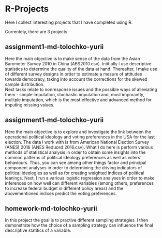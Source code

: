 # R-Projects
Here I collect interesting projects that I have completed using R. 

Currentely, there are 3 projects:


## assignment1-md-tolochko-yurii
Here the main objective is to make sense of the data from the Asian Barometer Survey 2010 in China (ABS2010.csv).
Intitially I use descriptive statistics to determine the quality of the data at hand. 
Thereafter, I make use of different survey designs in order to estimate a mesure of attitudes towards democracy, taking into account the corrections for the skewed sample distribution.   
Next tasks relate to nonresponse issues and the possible ways of alleviating them - simple imputation, stochastic imputation and, most imporantly, mulitple imputation, which is the most effective and advanced method for imputing missing values.  

## assignment1-md-tolochko-yurii
Here the main objective is to explore and investigate the link between the operational political ideology and
voting preferences in the USA for the last election. The data I work with is from American National Election Survey (ANES) 2016 (ANES Reduced 2016.csv).
What I do here is perform various methods of statistical analysis in order to obtain some insights into the common patterns of political ideology preferences as well as voters' behaviours. Thus, you can see among other things factor and principal component analyses in order to determining the driving indicators of political ideologies as well as for creating weighted indices of political leanings.
Next, I run a various logistic regression analyses in order to make inferences on how well can different variables (among others, preferences to increase federal budget in different policy areas) and the abovementioned indices predict the voting preferences.

## homework-md-tolochko-yurii
In this project the goal is to practive different sampling strategies. I then demonstrate how the choice of a sampling strategy can influence the final descriptive statitics of a variable. 
